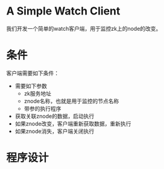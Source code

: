 # A Simple Watch Client
我们开发一个简单的watch客户端，用于监控zk上的node的改变。

# 条件
客户端需要如下条件：

+ 需要如下参数
    + zk服务地址
    + znode名称，也就是用于监控的节点名称
    + 带参的执行程序
+ 获取关联znode的数据，启动执行
+ 如果znode改变，客户端重新获取数据，重新执行
+ 如果znode消失，客户端关闭执行

# 程序设计


